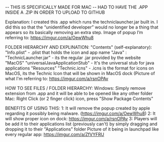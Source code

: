 -- THIS IS SPECIFICALLY MADE FOR MAC --
HAD TO HAVE THE .APP INSIDE A .ZIP IN ORDER TO UPLOAD TO GITHUB


Explanation: I created this .app which runs the techniclauncher.jar built
in. I did this so that the “unidentified developer” would no longer be a
thing that appears so its basically removing an extra step. Image of
popup I’m referring to: https://imgur.com/a/OewWhu8

FOLDER HIERARCHY AND EXPLINATION: "Contents" (self-explanatory):
"Info.plist" - .plist that holds the icon and app name "Java" :
"TechnicLauncher.jar" - its the regular .jar provided by the website
"MacOS" "universalJavaApplicationStub" - It's the universal stub for
java applications "Resources" "Technic.icns" - .icns is the format for
icons on MacOS, its the Technic Icon that will be shown in MacOS dock
(Picture of what I'm referring to: https://imgur.com/a/rsnOPAv

HOW TO SEE FILES / FOLDER HIERARCHY: Windows: Simply remove extension
from .app and it will be able to be opened like any other folder Mac:
Right Click (or 2 finger click) icon, press "Show Package Contents"

BENEFITS OF USING THIS: 1: It will remove the popup created by apple
regarding it possibly being malware. (https://imgur.com/a/OewWhu8) 2: It
will show proper icon on dock: https://imgur.com/a/rsnOPAv 3: Players
will be add it to their applications list (previously can't) by simply
dragging and dropping it to their "Applications" folder Picture of it
being in launchpad like every regular app: https://imgur.com/a/ZfVYFRU
